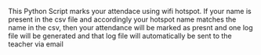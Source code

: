 This Python Script marks your attendace using wifi hotspot.
If your name is present in the csv file and accordingly your hotspot name matches the name in the csv, then your attendance will be marked as presnt and one log file will be generated and that log file will automatically be sent to the teacher via email
